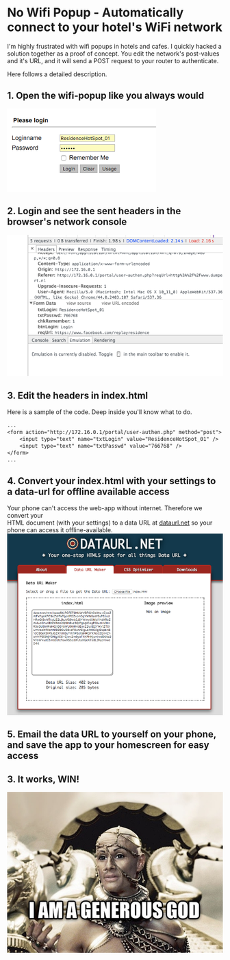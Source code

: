 # No Wifi Popup - Automatically connect to your hotel's WiFi network

I'm highly frustrated with wifi popups in hotels and cafes. I quickly hacked
a solution together as a proof of concept.
You edit the network's post-values and it's URL, and it will send a POST
request to your router to authenticate. 

Here follows a detailed description.

## 1. Open the wifi-popup like you always would
![login](screenshots/login.png)

## 2. Login and see the sent headers in the browser's network console
![headers](screenshots/headers.png)

## 3. Edit the headers in index.html
Here is a sample of the code. Deep inside you'll know what to do.
```
...
<form action="http://172.16.0.1/portal/user-authen.php" method="post">
    <input type="text" name="txtLogin" value="ResidenceHotSpot_01" />
    <input type="text" name="txtPasswd" value="766768" />
</form>
...
```

## 4. Convert your index.html with your settings to a data-url for offline available access
Your phone can't access the web-app without internet. Therefore we convert your  
HTML document (with your settings) to a data URL at
[dataurl.net](http://dataurl.net/) so your phone can access it offline-available.
![dataurl](screenshots/dataurl.png)

## 5. Email the data URL to yourself on your phone, and save the app to your homescreen for easy access 



## 3. It works, WIN!
![win](screenshots/win.jpg)

